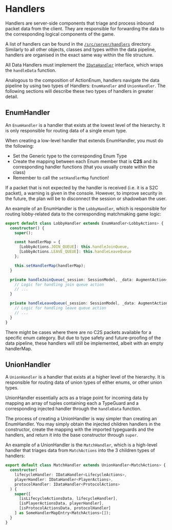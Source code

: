# Handlers

Handlers are server-side components that triage and process inbound packet data
from the client. They are responsible for forwarding the data to the corresponding
logical components of the game.

A list of handlers can be found in the [`/src/server/handlers`](/src/server/handlers)
directory. Similarly to all other objects, classes and types within the data pipeline,
handlers are organised in the exact same way within the file structure. 

All Data Handlers must implement the [`IDataHandler`](/src/server/types/handler.ts)
interface, which wraps the `handleData` function.

Analogous to the composition of ActionEnum, handlers navigate the data pipeline
by using two types of Handlers: `EnumHandler` and `UnionHandler`. The following 
sections will describe these two types of handlers in greater detail.

## EnumHandler

An `EnumHandler` is a handler that exists at the lowest level of the hierarchy.
It is only responsible for routing data of a single enum type.

When creating a low-level handler that extends EnumHandler, you must do the following:
- Set the Generic type to the corresponding Enum Type
- Create the mapping between each Enum member that is **C2S** and its
  corresponding handler functions (that you usually create within the class)
- Remember to call the `setHandlerMap` function!

If a packet that is not expected by the handler is received (i.e. it is a S2C packet),
a warning is given in the console. However, to improve security in the future,
the plan will be to disconnect the session or shadowban the user.

An example of an EnumHandler is the `LobbyHandler`, which is responsible for
routing lobby-related data to the corresponding matchmaking game logic:
```ts
export default class LobbyHandler extends EnumHandler<LobbyActions> {
  constructor() {
    super();

    const handlerMap = {
      [LobbyActions.JOIN_QUEUE]: this.handleJoinQueue,
      [LobbyActions.LEAVE_QUEUE]: this.handleLeaveQueue
    };

    this.setHandlerMap(handlerMap);
  }

  private handleJoinQueue(_session: SessionModel, _data: AugmentAction<LobbyActions>): boolean {
    // Logic for handling join queue action
    // ...
  }

  private handleLeaveQueue(_session: SessionModel, _data: AugmentAction<LobbyActions>): boolean {
    // Logic for handling leave queue action
    // ...
  }
}
```

There might be cases where there are no C2S packets available for a specific enum category.
But due to type safety and future-proofing of the data pipeline,
these handlers will still be implemented, albeit with an empty handlerMap.

## UnionHandler

A `UnionHandler` is a handler that exists at a higher level of the hierarchy.
It is responsible for routing data of union types of either enums,
or other union types.

UnionHandler essentially acts as a triage point for incoming data by mapping
an array of tuples containing each a TypeGuard and a corresponding injected handler
through the `handleData` function.

The process of creating a UnionHandler is way simpler than creating an EnumHandler.
You may simply obtain the injected children handlers in the constructor,
create the mapping with the imported typeguards and the handlers,
and return it into the base constructor through `super`.

An example of a UnionHandler is the `MatchHandler`, which is a high-level handler
that triages data from `MatchActions` into the 3 children types of handlers:
```ts
export default class MatchHandler extends UnionHandler<MatchActions> {
  constructor(
    lifecycleHandler: IDataHandler<LifecycleActions>,
    playerHandler: IDataHandler<PlayerActions>,
    protocolHandler: IDataHandler<ProtocolActions>
  ) {
    super([
      [isLifecycleActionsData, lifecycleHandler],
      [isPlayerActionsData, playerHandler],
      [isProtocolActionsData, protocolHandler]
    ] as SomeHandlerMapEntry<MatchActions>[]);
  }
}
```